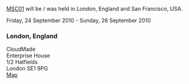 <!-- Name: MapnikCodeSprint/MCS01/Location -->
<!-- Version: 5 -->
<!-- Last-Modified: 2010/09/25 09:27:07 -->
<!-- Author: migurski -->
[MSC01](/wiki:MapnikCodeSprint/MCS01/) will be / was held in London, England and San Francisco, USA. 

Friday, 24 September 2010 - Sunday, 26 September 2010

### London, England

CloudMade  
Enterprise House  
1/2 Hatfields  
London 
SE1 9PG  
[Map](http://osm.org/go/euu4oTw8O--?m)
